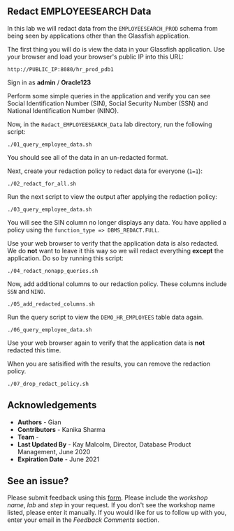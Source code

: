 ## Redact EMPLOYEESEARCH Data



In this lab we will redact data from the `EMPLOYEESEARCH_PROD` schema from being seen by applications other than the Glassfish application.

The first thing you will do is view the data in your Glassfish application.  Use your browser and load your browser's public IP into this URL:

`http://PUBLIC_IP:8080/hr_prod_pdb1`

Sign in as **admin** / **Oracle123**


Perform some simple queries in the application and verify you can see Social Identification Number (SIN), Social Security Number (SSN) and National Identification Number (NINO).

Now, in the `Redact_EMPLOYEESEARCH_Data` lab directory, run the following script:

`./01_query_employee_data.sh` 

You should see all of the data in an un-redacted format.

Next, create your redaction policy to redact data for everyone (`1=1`):

`./02_redact_for_all.sh`

Run the next script to view the output after applying the redaction policy:

`./03_query_employee_data.sh`

You will see the SIN column no longer displays any data. You have applied a policy using the `function_type => DBMS_REDACT.FULL`.

Use your web browser to verify that the application data is also redacted. We do **not** want to leave it this way so we will redact everything **except** the application.  Do so by running this script:

`./04_redact_nonapp_queries.sh`

Now, add additional columns to our redaction policy. These columns include `SSN` and `NINO`.

`./05_add_redacted_columns.sh`

Run the query script to view the `DEMO_HR_EMPLOYEES` table data again.

`./06_query_employee_data.sh`

Use your web browser again to verify that the application data is **not** redacted this time. 

When you are satisified with the results, you can remove the redaction policy.

`./07_drop_redact_policy.sh`



## Acknowledgements

- **Authors** - Gian 
- **Contributors** - Kanika Sharma
- **Team** - 
- **Last Updated By** - Kay Malcolm, Director, Database Product Management, June 2020
- **Expiration Date** - June 2021   

## See an issue?
Please submit feedback using this [form](https://apexapps.oracle.com/pls/apex/f?p=133:1:::::P1_FEEDBACK:1). Please include the *workshop name*, *lab* and *step* in your request.  If you don't see the workshop name listed, please enter it manually. If you would like for us to follow up with you, enter your email in the *Feedback Comments* section.